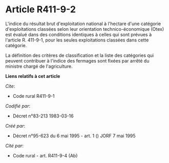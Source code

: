 # Article R411-9-2

L'indice du résultat brut d'exploitation national à l'hectare d'une catégorie d'exploitations classées selon leur orientation
technico-économique (Otex) est évalué dans des conditions identiques à celles qui sont prévues à l'article R. 411-9-1, pour
les seules exploitations classées dans cette catégorie.

La définition des critères de classification et la liste des catégories qui peuvent contribuer à l'indice des fermages sont
fixées par arrêté du ministre chargé de l'agriculture.

**Liens relatifs à cet article**

_Cite_:

  - Code rural R411-9-1

_Codifié par_:

  - Décret n°83-213 1983-03-16

_Créé par_:

  - Décret n°95-623 du 6 mai 1995 - art. 1 () JORF 7 mai 1995

_Cité par_:

  - Code rural - art. R411-9-4 (Ab)
